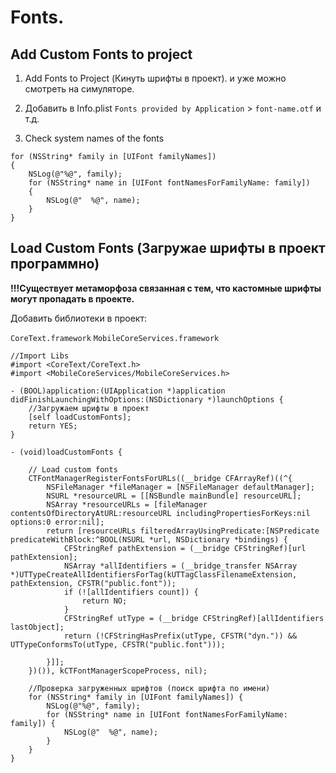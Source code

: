 Fonts.
==

## Add Custom Fonts to project

1. Add Fonts to Project (Кинуть шрифты в проект). и уже можно смотреть на симуляторе.

2. Добавить в Info.plist
`Fonts provided by Application` > `font-name.otf` и т.д.

3. Check system names of the fonts 

```objc
for (NSString* family in [UIFont familyNames])
{
    NSLog(@"%@", family);
    for (NSString* name in [UIFont fontNamesForFamilyName: family])
    {
        NSLog(@"  %@", name);
    }
}
```

## Load Custom Fonts (Загружае шрифты в проект программно)

__!!!Существует метаморфоза связанная с тем, что кастомные шрифты могут пропадать в проекте.__

Добавить библиотеки в проект:

`CoreText.framework`
`MobileCoreServices.framework`

```objc
//Import Libs
#import <CoreText/CoreText.h>
#import <MobileCoreServices/MobileCoreServices.h>

- (BOOL)application:(UIApplication *)application didFinishLaunchingWithOptions:(NSDictionary *)launchOptions {
    //Загружаем шрифты в проект
    [self loadCustomFonts];
    return YES;
}

- (void)loadCustomFonts {

    // Load custom fonts
    CTFontManagerRegisterFontsForURLs((__bridge CFArrayRef)((^{
        NSFileManager *fileManager = [NSFileManager defaultManager];
        NSURL *resourceURL = [[NSBundle mainBundle] resourceURL];
        NSArray *resourceURLs = [fileManager contentsOfDirectoryAtURL:resourceURL includingPropertiesForKeys:nil options:0 error:nil];
        return [resourceURLs filteredArrayUsingPredicate:[NSPredicate predicateWithBlock:^BOOL(NSURL *url, NSDictionary *bindings) {
            CFStringRef pathExtension = (__bridge CFStringRef)[url pathExtension];
            NSArray *allIdentifiers = (__bridge_transfer NSArray *)UTTypeCreateAllIdentifiersForTag(kUTTagClassFilenameExtension, pathExtension, CFSTR("public.font"));
            if (![allIdentifiers count]) {
                return NO;
            }
            CFStringRef utType = (__bridge CFStringRef)[allIdentifiers lastObject];
            return (!CFStringHasPrefix(utType, CFSTR("dyn.")) && UTTypeConformsTo(utType, CFSTR("public.font")));
            
        }]];
    })()), kCTFontManagerScopeProcess, nil);
    
    //Проверка загруженных шрифтов (поиск шрифта по имени)
    for (NSString* family in [UIFont familyNames]) {
        NSLog(@"%@", family);
        for (NSString* name in [UIFont fontNamesForFamilyName: family]) {
            NSLog(@"  %@", name);
        }
    }
}
```



